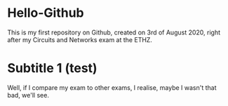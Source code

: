 # Hello-Github
This is my first repository on Github, created on 3rd of August 2020, right after my Circuits and Networks exam at the ETHZ.

# Subtitle 1 (test)
Well, if I compare my exam to other exams,  I realise, maybe I wasn't that bad, we'll see.
